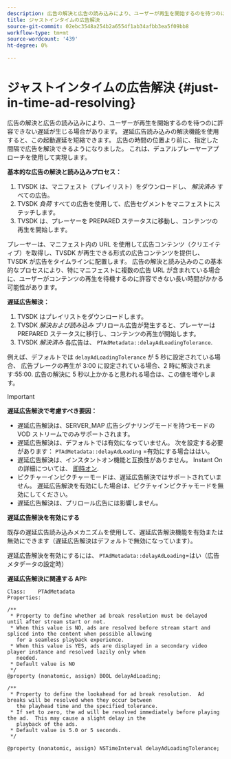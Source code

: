 ```yaml
---
description: 広告の解決と広告の読み込みにより、ユーザーが再生を開始するのを待つのに許容できない遅延が生じる場合があります。 遅延広告読み込みの解決機能を使用すると、この起動遅延を短縮できます。 広告の時間の位置より前に、指定した間隔で広告を解決できるようになりました。 これは、デュアルプレーヤーアプローチを使用して実現します。
title: ジャストインタイムの広告解決
source-git-commit: 02ebc3548a254b2a6554f1ab34afbb3ea5f09bb8
workflow-type: tm+mt
source-wordcount: '439'
ht-degree: 0%

---
```


# ジャストインタイムの広告解決 {#just-in-time-ad-resolving}

広告の解決と広告の読み込みにより、ユーザーが再生を開始するのを待つのに許容できない遅延が生じる場合があります。 遅延広告読み込みの解決機能を使用すると、この起動遅延を短縮できます。 広告の時間の位置より前に、指定した間隔で広告を解決できるようになりました。 これは、デュアルプレーヤーアプローチを使用して実現します。

**基本的な広告の解決と読み込みプロセス：**

1. TVSDK は、マニフェスト（プレイリスト）をダウンロードし、 *解決済み* すべての広告。
1. TVSDK *負荷* すべての広告を使用して、広告セグメントをマニフェストにステッチします。
1. TVSDK は、プレーヤーを PREPARED ステータスに移動し、コンテンツの再生を開始します。

プレーヤーは、マニフェスト内の URL を使用して広告コンテンツ（クリエイティブ）を取得し、TVSDK が再生できる形式の広告コンテンツを提供し、 TVSDK が広告をタイムラインに配置します。 広告の解決と読み込みのこの基本的なプロセスにより、特にマニフェストに複数の広告 URL が含まれている場合に、ユーザーがコンテンツの再生を待機するのに許容できない長い時間がかかる可能性があります。

**遅延広告解決：**

1. TVSDK はプレイリストをダウンロードします。
1. TVSDK *解決および読み込み* プリロール広告が発生すると、プレーヤーは PREPARED ステータスに移行し、コンテンツの再生が開始します。
1. TVSDK *解決済み* 各広告は、 `PTAdMetadata::delayAdLoadingTolerance`.

例えば、デフォルトでは `delayAdLoadingTolerance` が 5 秒に設定されている場合、 広告ブレークの再生が 3:00 に設定されている場合、2 時に解決されます:55:00. 広告の解決に 5 秒以上かかると思われる場合は、この値を増やします。

>[!IMPORTANT]
>
>**遅延広告解決で考慮すべき要因：**
>* 遅延広告解決は、SERVER_MAP 広告シグナリングモードを持つモードの VOD ストリームでのみサポートされます。
>* 遅延広告解決は、デフォルトでは有効になっていません。 次を設定する必要があります： `PTAdMetadata::delayAdLoading` =有効にする場合ははい。
>* 遅延広告解決は、インスタントオン機能と互換性がありません。 Instant On の詳細については、 [即時オン](../../tvsdk-3x-ios-prog/ios-3x-instant-on-ios.md).
>* ピクチャーインピクチャーモードは、遅延広告解決ではサポートされていません。 遅延広告解決を有効にした場合は、ピクチャインピクチャモードを無効にしてください。
>* 遅延広告解決は、プリロール広告には影響しません。
>
**遅延広告解決を有効にする**

既存の遅延広告読み込みメカニズムを使用して、遅延広告解決機能を有効または無効にできます（遅延広告解決はデフォルトで無効になっています）。

遅延広告解決を有効にするには、 `PTAdMetadata::delayAdLoading`=はい（広告メタデータの設定時）

**遅延広告解決に関連する API:**

```
Class:    PTAdMetadata 
Properties: 
  
/** 
 * Property to define whether ad break resolution must be delayed until after stream start or not. 
 * When this value is NO, ads are resolved before stream start and spliced into the content when possible allowing  
   for a seamless playback experience. 
 * When this value is YES, ads are displayed in a secondary video player instance and resolved lazily only when  
   needed. 
 * Default value is NO 
 */ 
@property (nonatomic, assign) BOOL delayAdLoading; 
  
/** 
 * Property to define the lookahead for ad break resolution.  Ad breaks will be resolved when they occur between  
   the playhead time and the specified tolerance. 
 * If set to zero, the ad will be resolved immediately before playing the ad.  This may cause a slight delay in the  
   playback of the ads. 
 * Default value is 5.0 or 5 seconds. 
 */ 
  
@property (nonatomic, assign) NSTimeInterval delayAdLoadingTolerance;
```
